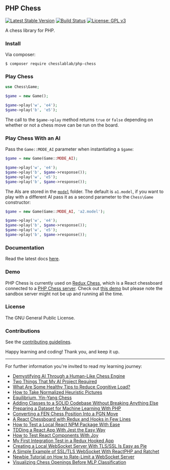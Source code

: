 ## PHP Chess

[![Latest Stable Version](https://poser.pugx.org/chesslablab/php-chess/v/stable)](https://packagist.org/packages/chesslablab/php-chess)
[![Build Status](https://app.travis-ci.com/chesslablab/php-chess.svg?branch=master)](https://app.travis-ci.com/github/chesslablab/php-chess)
[![License: GPL v3](https://img.shields.io/badge/License-GPL%20v3-blue.svg)](https://www.gnu.org/licenses/gpl-3.0)

A chess library for PHP.

### Install

Via composer:

    $ composer require chesslablab/php-chess

### Play Chess

```php
use Chess\Game;

$game = new Game();

$game->play('w', 'e4');
$game->play('b', 'e5');
```
The call to the `$game->play` method returns `true` or `false` depending on whether or not a chess move can be run on the board.

### Play Chess With an AI

Pass the `Game::MODE_AI` parameter when instantiating a `$game`:

```php
$game = new Game(Game::MODE_AI);

$game->play('w', 'e4');
$game->play('b', $game->response());
$game->play('w', 'e5');
$game->play('b', $game->response());
```

The AIs are stored in the [`model`](https://github.com/chesslablab/php-chess/tree/master/model) folder. The default is `a1.model`, if you want to play with a different AI pass it as a second parameter to the `Chess\Game` constructor:

```php
$game = new Game(Game::MODE_AI, 'a2.model');

$game->play('w', 'e4');
$game->play('b', $game->response());
$game->play('w', 'e5');
$game->play('b', $game->response());
```

### Documentation

Read the latest docs [here](https://php-chess.readthedocs.io/en/latest/).

### Demo

PHP Chess is currently used on [Redux Chess](https://github.com/chesslablab/redux-chess), which is a React chessboard connected to a [PHP Chess server](https://github.com/chesslablab/chess-server). Check out [this demo](https://programarivm.github.io/demo-redux-chess) but please note the sandbox server might not be up and running all the time.

### License

The GNU General Public License.

### Contributions

See the [contributing guidelines](https://github.com/chesslablab/php-chess/blob/master/CONTRIBUTING.md).

Happy learning and coding! Thank you, and keep it up.

---

For further information you're invited to read my learning journey:

- [Demystifying AI Through a Human-Like Chess Engine](https://medium.com/geekculture/demystifying-ai-through-a-human-like-chess-engine-5f71e3896cc9)
- [Two Things That My AI Project Required](https://medium.com/geekculture/two-things-that-my-ai-project-required-50000297053b)
- [What Are Some Healthy Tips to Reduce Cognitive Load?](https://medium.com/geekculture/what-are-some-healthy-tips-to-reduce-cognitive-load-4f91b695a3cb)
- [How to Take Normalized Heuristic Pictures](https://medium.com/geekculture/how-to-take-normalized-heuristic-pictures-79ca0df4cdec)
- [Equilibrium, Yin-Yang Chess](https://medium.com/geekculture/equilibrium-yin-yang-chess-292e044be46b)
- [Adding Classes to a SOLID Codebase Without Breaking Anything Else](https://medium.com/geekculture/adding-classes-to-a-solid-codebase-without-breaking-anything-else-99e6c5a5f3e4)
- [Preparing a Dataset for Machine Learning With PHP](https://ai.plainenglish.io/preparing-a-dataset-for-machine-learning-with-php-fd68dd85187e)
- [Converting a FEN Chess Position Into a PGN Move](https://medium.com/geekculture/converting-a-fen-chess-position-into-a-pgn-move-4a278d81b21f)
- [A React Chessboard with Redux and Hooks in Few Lines](https://medium.com/geekculture/a-react-chessboard-with-redux-and-hooks-in-few-lines-6009cb724bb)
- [How to Test a Local React NPM Package With Ease](https://javascript.plainenglish.io/testing-a-local-react-npm-package-with-ease-7d0668676ddb)
- [TDDing a React App With Jest the Easy Way](https://medium.com/geekculture/tdding-a-react-app-with-jest-the-easy-way-8ddb64aeaba6)
- [How to Test React Components With Joy](https://javascript.plainenglish.io/looking-forward-to-testing-react-components-with-joy-5bb3f86c21d7)
- [My First Integration Test in a Redux Hooked App](https://javascript.plainenglish.io/my-first-integration-test-in-a-redux-hooked-app-3b189addd46e)
- [Creating a Local WebSocket Server With TLS/SSL Is Easy as Pie](https://medium.com/geekculture/creating-a-local-websocket-server-with-tls-ssl-is-easy-as-pie-de1a2ef058e0)
- [A Simple Example of SSL/TLS WebSocket With ReactPHP and Ratchet](https://medium.com/geekculture/a-simple-example-of-ssl-tls-websocket-with-reactphp-and-ratchet-e03be973f521)
- [Newbie Tutorial on How to Rate-Limit a WebSocket Server](https://medium.com/geekculture/newbie-tutorial-on-how-to-rate-limit-a-websocket-server-8e28642ad5ff)
- [Visualizing Chess Openings Before MLP Classification](https://medium.com/geekculture/visualizing-chess-openings-before-mlp-classification-fd2a3e8c266)
